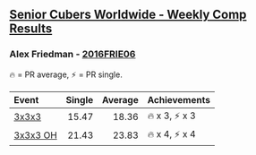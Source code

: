<style>table {white-space: nowrap;}</style>

## [Senior Cubers Worldwide - Weekly Comp Results](/scw-comp/results/)
### Alex Friedman - [2016FRIE06](https://www.worldcubeassociation.org/persons/2016FRIE06)

<span style="white-space: nowrap;">🔥 = PR average</span>, <span style="white-space: nowrap;">⚡ = PR single</span>.

| Event | Single | Average | Achievements|
| :-- | --: | --: | :-- |
| [3x3x3](333.md) | 15.47 | 18.36 | 🔥 x 3, ⚡ x 3 |
| [3x3x3 OH](333oh.md) | 21.43 | 23.83 | 🔥 x 4, ⚡ x 4 |

<!-- Global site tag (gtag.js) - Google Analytics -->
<script async src="https://www.googletagmanager.com/gtag/js?id=UA-86348435-3"></script>
<script>window.dataLayer = window.dataLayer || []; function gtag() {dataLayer.push(arguments);} gtag('js', new Date()); gtag('config', 'UA-86348435-3');</script>
